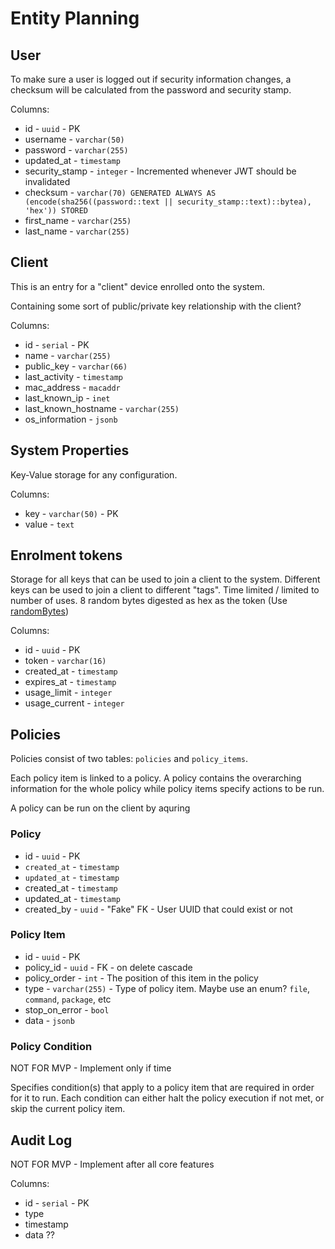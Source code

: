 # Entity Planning

## User

To make sure a user is logged out if security information changes, a checksum will be calculated from the password and security stamp.

Columns:
- id - `uuid` - PK
- username - `varchar(50)`
- password - `varchar(255)`
- updated_at - `timestamp`
- security_stamp - `integer` - Incremented whenever JWT should be invalidated
- checksum - `varchar(70) GENERATED ALWAYS AS (encode(sha256((password::text || security_stamp::text)::bytea), 'hex')) STORED` 
- first_name - `varchar(255)`
- last_name - `varchar(255)`

## Client

This is an entry for a "client" device enrolled onto the system.

Containing some sort of public/private key relationship with the client?

Columns:
- id - `serial` - PK
- name - `varchar(255)`
- public_key - `varchar(66)` 
- last_activity - `timestamp`
- mac_address - `macaddr`
- last_known_ip - `inet`
- last_known_hostname - `varchar(255)`
- os_information - `jsonb`


## System Properties

Key-Value storage for any configuration. 

Columns:
- key - `varchar(50)` - PK
- value - `text`

## Enrolment tokens

Storage for all keys that can be used to join a client to the system. Different keys can be used to join a client to different "tags". Time limited / limited to number of uses. 8 random bytes digested as hex as the token (Use [randomBytes](https://nodejs.org/api/crypto.html#cryptorandombytessize-callback))

Columns:
- id - `uuid` - PK
- token - `varchar(16)`
- created_at - `timestamp`
- expires_at - `timestamp`
- usage_limit - `integer`
- usage_current - `integer`

## Policies

Policies consist of two tables: `policies` and `policy_items`.

Each policy item is linked to a policy. A policy contains the overarching information for the whole policy while policy items specify actions to be run.

A policy can be run on the client by aquring 

### Policy
- id - `uuid` - PK
- `created_at` - `timestamp`
- `updated_at` - `timestamp`
- created_at - `timestamp`
- updated_at - `timestamp`
- created_by - `uuid` - "Fake" FK - User UUID that could exist or not

### Policy Item
- id - `uuid` - PK
- policy_id - `uuid` - FK - on delete cascade
- policy_order - `int` - The position of this item in the policy
- type - `varchar(255)` - Type of policy item. Maybe use an enum? `file`, `command`, `package`, etc
- stop_on_error - `bool`
- data - `jsonb`

### Policy Condition
NOT FOR MVP - Implement only if time

Specifies condition(s) that apply to a policy item that are required in order for it to run. Each condition can either halt the policy execution if not met, or skip the current policy item.

## Audit Log

NOT FOR MVP - Implement after all core features

Columns:
- id - `serial` - PK
- type
- timestamp
- data ??